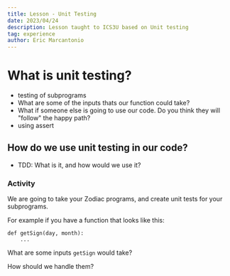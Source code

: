 ```yaml
---
title: Lesson - Unit Testing
date: 2023/04/24
description: Lesson taught to ICS3U based on Unit testing
tag: experience
author: Eric Marcantonio
---
```


# What is unit testing?
- testing of subprograms
- What are some of the inputs thats our function could take?
- What if someone else is going to use our code. Do you think they will "follow" the happy path?
- using assert

## How do we use unit testing in our code?

- TDD: What is it, and how would we use it?


### Activity

We are going to take your Zodiac programs, and create unit tests for your subprograms.

For example if you have a function that looks like this:

```
def getSign(day, month):
    ...
```

What are some inputs `getSign` would take?

How should we handle them?

